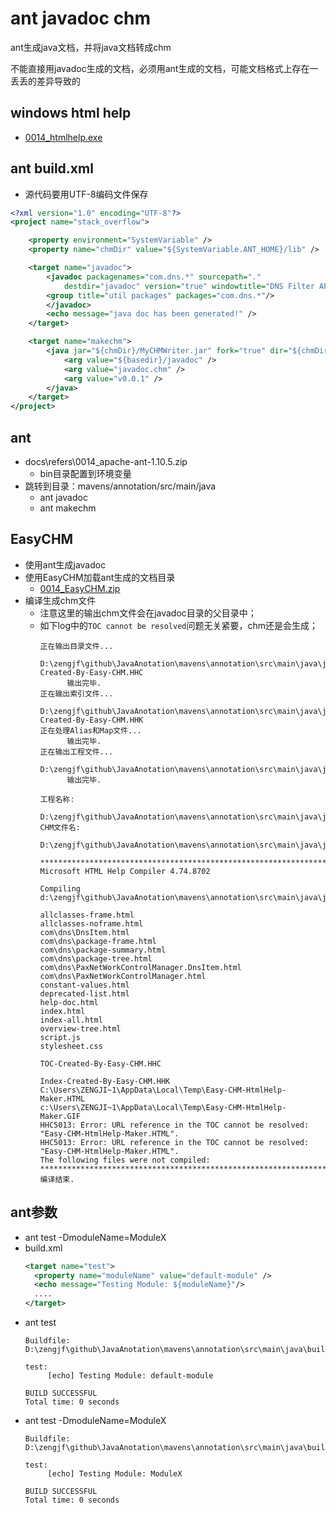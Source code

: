 # ant javadoc chm

ant生成java文档，并将java文档转成chm

不能直接用javadoc生成的文档，必须用ant生成的文档，可能文档格式上存在一丢丢的差异导致的

## windows html help

* [0014_htmlhelp.exe](refers/0014_htmlhelp.exe)

## ant build.xml

* 源代码要用UTF-8编码文件保存

```xml
<?xml version="1.0" encoding="UTF-8"?>
<project name="stack_overflow">

    <property environment="SystemVariable" />
    <property name="chmDir" value="${SystemVariable.ANT_HOME}/lib" />

    <target name="javadoc">
        <javadoc packagenames="com.dns.*" sourcepath="." 
            destdir="javadoc" version="true" windowtitle="DNS Filter API" encoding="UTF-8" docencoding="UTF-8" charset="UTF-8">
        <group title="util packages" packages="com.dns.*"/>
        </javadoc>
        <echo message="java doc has been generated!" />
    </target>

    <target name="makechm">
        <java jar="${chmDir}/MyCHMWriter.jar" fork="true" dir="${chmDir}">
            <arg value="${basedir}/javadoc" />
            <arg value="javadoc.chm" />
            <arg value="v0.0.1" />
        </java>
    </target>
</project>
```

## ant

* docs\refers\0014_apache-ant-1.10.5.zip
  * bin目录配置到环境变量
* 跳转到目录：mavens/annotation/src/main/java
  * ant javadoc
  * ant makechm

## EasyCHM

* 使用ant生成javadoc
* 使用EasyCHM加载ant生成的文档目录
  * [0014_EasyCHM.zip](refers/0014_EasyCHM.zip)
* 编译生成chm文件
  * 注意这里的输出chm文件会在javadoc目录的父目录中；
  * 如下log中的`TOC cannot be resolved`问题无关紧要，chm还是会生成；
    ```
    正在输出目录文件...
          D:\zengjf\github\JavaAnotation\mavens\annotation\src\main\java\javadoc\TOC-Created-By-Easy-CHM.HHC
          输出完毕.
    正在输出索引文件...
          D:\zengjf\github\JavaAnotation\mavens\annotation\src\main\java\javadoc\Index-Created-By-Easy-CHM.HHK
    正在处理Alias和Map文件...
          输出完毕.
    正在输出工程文件...
          D:\zengjf\github\JavaAnotation\mavens\annotation\src\main\java\javadoc\javadoc.HHP
          输出完毕.
    
    工程名称:
          D:\zengjf\github\JavaAnotation\mavens\annotation\src\main\java\javadoc\javadoc.HHP
    CHM文件名:
          D:\zengjf\github\JavaAnotation\mavens\annotation\src\main\java\javadoc.CHM
    
    **********************************************************************
    Microsoft HTML Help Compiler 4.74.8702
    
    Compiling d:\zengjf\github\JavaAnotation\mavens\annotation\src\main\java\javadoc.CHM
    
    allclasses-frame.html
    allclasses-noframe.html
    com\dns\DnsItem.html
    com\dns\package-frame.html
    com\dns\package-summary.html
    com\dns\package-tree.html
    com\dns\PaxNetWorkControlManager.DnsItem.html
    com\dns\PaxNetWorkControlManager.html
    constant-values.html
    deprecated-list.html
    help-doc.html
    index.html
    index-all.html
    overview-tree.html
    script.js
    stylesheet.css
    
    TOC-Created-By-Easy-CHM.HHC
    
    Index-Created-By-Easy-CHM.HHK
    C:\Users\ZENGJI~1\AppData\Local\Temp\Easy-CHM-HtmlHelp-Maker.HTML
    c:\Users\ZENGJI~1\AppData\Local\Temp\Easy-CHM-HtmlHelp-Maker.GIF
    HHC5013: Error: URL reference in the TOC cannot be resolved: "Easy-CHM-HtmlHelp-Maker.HTML".
    HHC5013: Error: URL reference in the TOC cannot be resolved: "Easy-CHM-HtmlHelp-Maker.HTML".
    The following files were not compiled:
    **********************************************************************
    编译结束.
    ```

## ant参数

* ant test -DmoduleName=ModuleX
* build.xml
  ```xml
  <target name="test">
    <property name="moduleName" value="default-module" />
    <echo message="Testing Module: ${moduleName}"/>
    ....
  </target>
  ```
* ant test
  ```
  Buildfile: D:\zengjf\github\JavaAnotation\mavens\annotation\src\main\java\build.xml
  
  test:
       [echo] Testing Module: default-module
  
  BUILD SUCCESSFUL
  Total time: 0 seconds
  ```
* ant test -DmoduleName=ModuleX
  ```
  Buildfile: D:\zengjf\github\JavaAnotation\mavens\annotation\src\main\java\build.xml
  
  test:
       [echo] Testing Module: ModuleX
  
  BUILD SUCCESSFUL
  Total time: 0 seconds
  ```
